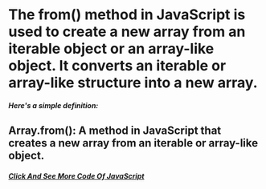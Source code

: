 # The from() method in JavaScript is used to create a new array from an iterable object or an array-like object. It converts an iterable or array-like structure into a new array.

##### Here's a simple definition:
## Array.from(): A method in JavaScript that creates a new array from an iterable or array-like object.
##### [Click And See More Code Of JavaScript](../js/22.from.js)